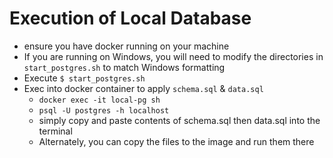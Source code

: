 # Execution of Local Database 

* ensure you have docker running on your machine
* If you are running on Windows, you will need to modify the directories in `start_postgres.sh` to match Windows formatting
* Execute `$ start_postgres.sh`
* Exec into docker container to apply `schema.sql` & `data.sql`
  * `docker exec -it local-pg sh`
  * `psql -U postgres -h localhost`
  * simply copy and paste contents of schema.sql then data.sql into the terminal
  * Alternately, you can copy the files to the image and run them there

